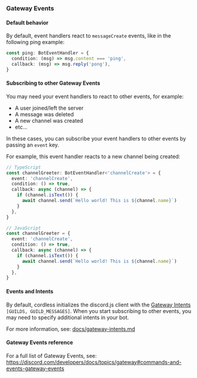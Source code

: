### Gateway Events

#### Default behavior

By default, event handlers react to `messageCreate` events, like in the following ping example:

```ts
const ping: BotEventHandler = {
  condition: (msg) => msg.content === 'ping',
  callback: (msg) => msg.reply('pong'),
}
```

#### Subscribing to other Gateway Events

You may need your event handlers to react to other events, for example:

- A user joined/left the server
- A message was deleted
- A new channel was created
- etc...

In these cases, you can subscribe your event handlers to other events by passing an `event` key.

For example, this event handler reacts to a new channel being created:

```ts
// TypeScript
const channelGreeter: BotEventHandler<'channelCreate'> = {
  event: 'channelCreate',
  condition: () => true,
  callback: async (channel) => {
    if (channel.isText()) {
      await channel.send(`Hello world! This is ${channel.name}`)
    }
  },
}
```

```ts
// JavaScript
const channelGreeter = {
  event: 'channelCreate',
  condition: () => true,
  callback: async (channel) => {
    if (channel.isText()) {
      await channel.send(`Hello world! This is ${channel.name}`)
    }
  },
}
```

#### Events and Intents

By default, cordless initializes the discord.js client with the [Gateway Intents](https://discord.com/developers/docs/topics/gateway#gateway-intents) `[GUILDS, GUILD_MESSAGES]`. When you start subscribing to other events, you may need to specify additional intents in your bot.

For more information, see: [docs/gateway-intents.md](gateway-intents.md)

#### Gateway Events reference

For a full list of Gateway Events, see: https://discord.com/developers/docs/topics/gateway#commands-and-events-gateway-events
